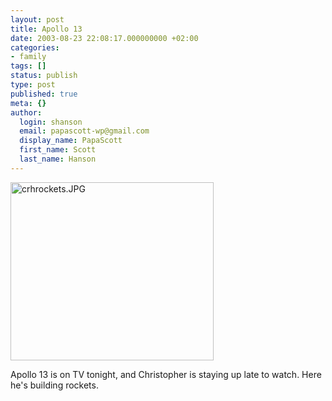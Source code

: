 ```yaml
---
layout: post
title: Apollo 13
date: 2003-08-23 22:08:17.000000000 +02:00
categories:
- family
tags: []
status: publish
type: post
published: true
meta: {}
author:
  login: shanson
  email: papascott-wp@gmail.com
  display_name: PapaScott
  first_name: Scott
  last_name: Hanson
---
```

<p><img alt="crhrockets.JPG" src="https://www.papascott.de/fotos/crhrockets.JPG" width="325" height="285" border="0" /></p>
<p>Apollo 13 is on TV tonight, and Christopher is staying up late to watch. Here he's building rockets.</p>

